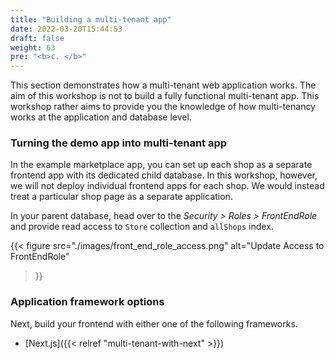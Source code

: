 ```yaml
---
title: "Building a multi-tenant app"
date: 2022-03-20T15:44:53
draft: false
weight: 63
pre: "<b>c. </b>"
---
```


This section demonstrates how a multi-tenant web application works. The aim of this workshop is not to build a fully functional multi-tenant app. This workshop rather aims to provide you the knowledge of how multi-tenancy works at the application and database level.

### Turning the demo app into multi-tenant app

In the example marketplace app, you can set up each shop as a separate frontend app with its dedicated child database. In this workshop, however, we will not deploy individual frontend apps for each shop. We would instead treat a particular shop page as a separate application.

In your parent database, head over to the _Security > Roles > FrontEndRole_ and provide read access to `Store` collection and `allShops` index.

{{< figure
  src="./images/front_end_role_access.png" 
  alt="Update Access to FrontEndRole"
>}}

### Application framework options

Next, build your frontend with either one of the following frameworks.

* [Next.js]({{< relref "multi-tenant-with-next" >}})


